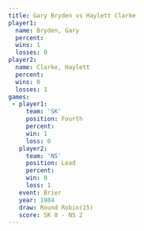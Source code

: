 ```yaml
---
title: Gary Bryden vs Haylett Clarke
player1:               
  name: Bryden, Gary   
  percent:             
  wins: 1              
  losses: 0            
player2:               
  name: Clarke, Haylett
  percent:             
  wins: 0              
  losses: 1            
games:
 - player1:          
     team: 'SK'      
     position: Fourth
     percent:        
     win: 1          
     loss: 0         
   player2:        
     team: 'NS'    
     position: Lead
     percent:      
     win: 0        
     loss: 1       
   event: Brier         
   year: 1984           
   draw: Round Robin(15)
   score: SK 8 - NS 2   
---
```

